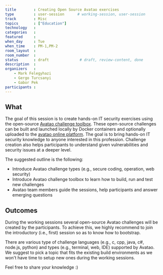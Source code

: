 ```yaml
---
title        : Creating Open Source Avatao exercises
type         : user-session      # working-session, user-session
track        : Misc
topics       : ["Education"]
technology   :
categories   :
featured     :
when_day     : Tue
when_time    : PM-1,PM-2
room_layout  :
room_number  :
status       : draft              # draft, review-content, done
description  :
organizers   :
    - Mark Felegyhazi
    - Gergo Turcsanyi
    - Gabor Pek
participants :
---
```


## What

The goal of this session is to create hands-on IT security exercises using the open-source [Avatao challenge toolbox](https://github.com/avatao-content/challenge-toolbox). These open-source challenges can be built and launched locally by Docker containers and optionally uploaded to the [avatao online platform](https://platform.avatao.com). The goal is to bring hands-on IT security knowledge to anyone interested in this profession. Challenge creation also helps participants to understand given vulnerabilities and security issues at a deeper level. 

The suggested outline is the following:

* Introduce Avatao challenge types (e.g., secure coding, operation, web security)
* Introduce Avatao challenge toolbox to learn how to build, run and test new challenges
* Avatao team members guide the sessions, help participants and answer emerging questions

## Outcomes

During the working sessions several open-source Avatao challenges will be created by the participants. To achieve this, we highly recommend to join the introductory (i.e., first) session so as to know how to bootstrap. 

There are various type of challenge languages (e.g., c, cpp, java, c#, node.js, python) and types (e.g., terminal, web, IDE) supported by Avatao. We suggest to pick a topic that fits the existing build environments as we won't have time to setup new ones during the working sessions. 

Feel free to share your knowledge :)
